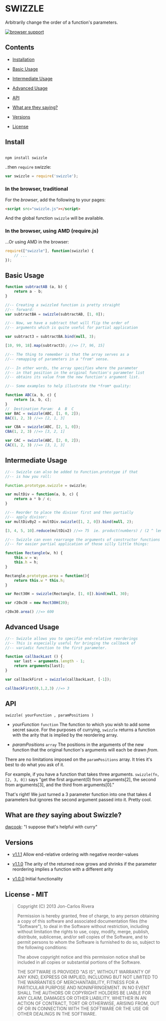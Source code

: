 # SWIZZLE

Arbitrarily change the order of a function's parameters.

[![browser support](https://ci.testling.com/imbcmdth/swizzle.png)](https://ci.testling.com/imbcmdth/swizzle)

## Contents

* [Installation](#install)

* [Basic Usage](#basic-usage)

* [Intermediate Usage](#intermediate-usage)

* [Advanced Usage](#advanced-usage)

* [API](#api)

* [What are they saying?](#what-are-they-saying-about-swizzle)

* [Versions](#versions)

* [License](#license---mit)

## Install
````bash

npm install swizzle
````

..then `require` swizzle:

````javascript
var swizzle = require('swizzle');
````

### In the browser, traditional

For the *browser*, add the following to your pages:

````html
<script src="swizzle.js"></script>
````

And the global function `swizzle` will be available.

### In the browser, using AMD (require.js)

...Or using AMD in the browser:

````javascript
require(["swizzle"], function(swizzle) {
	// ...
});
````

## Basic Usage

```javascript
function subtractAB (a, b) {
	return a - b;
}

//-- Creating a swizzled function is pretty straight
//-- forward:
var subtractBA = swizzle(subtractAB, [1, 0]);

//-- Now, we have a subtract that will flip the order of
//-- arguments which is quite useful for partial application

var subtract3 = subtractBA.bind(null, 3);

[10, 99, 18].map(subtract3); //=> [7, 96, 15]

//-- The thing to remember is that the array serves as a
//-- remapping of parameters in a "from" sense.

//-- In other words, the array specifies where the parameter
//-- in that position in the original function's parameter list
//-- obtains its value from the new function's argument list.

//-- Some examples to help illustrate the *from* quality:

function ABC(a, b, c) {
	return [a, b, c];
}
//  Destination Param:  A  B  C
var BAC = swizzle(ABC, [1, 0, 2]);
BAC(1, 2, 3) //=> [2, 1, 3]

var CBA = swizzle(ABC, [2, 1, 0]);
CBA(1, 2, 3) //=> [3, 2, 1]

var CAC = swizzle(ABC, [2, 0, 2]);
CAC(1, 2, 3) //=> [3, 1, 3]

```

## Intermediate Usage

```javascript
//-- Swizzle can also be added to Function.prototype if that
//-- is how you roll:

Function.prototype.swizzle = swizzle;

var multDiv = function(a, b, c) {
	return a * b / c;
}

//-- Reorder to place the divisor first and then partially 
//-- apply divisor:
var multDivBy2 = multDiv.swizzle([1, 2, 0]).bind(null, 2);

[3, 4, 5, 10].reduce(multDiv2) //=> 75  ie. product(numbers) / (2 ^ length - 1)

//-- Swizzle can even rearrange the arguments of constructor functions
//-- for easier partial application of those silly little things:

function Rectangle(w, h) {
	this.w = w;
	this.h = h;
}

Rectangle.prototype.area = function(){
	return this.w * this.h;
}

var Rect30H = swizzle(Rectangle, [1, 0]).bind(null, 30);

var r20x30 = new Rect30H(20);

r20x30.area() //=> 600
````

## Advanced Usage

```javascript
//-- Swizzle allows you to specifie end-relative reorderings
//-- This is especially useful for bringing the callback of 
//-- variadic function to the first parameter.

function callbackLast () {
	var last = arguments.length - 1;
	return arguments[last];
}

var callbackFirst = swizzle(callbackLast, [-1]);

callbackFirst(0,1,2,3) //=> 3

````

## API

`swizzle( yourFunction , paramPositions )`

* *yourFunction* `function` The function to which you wish to add some secret sauce. For the purposes of currying, `swizzle` returns a function with the arity that is implied by the reordering array.

* *paramPositions* `array` The positions in the arguments of the new function that the original function's arguments will each be drawn *from*.

There are no limitations imposed on the `paramPositions` array. It tries it's best to do what you ask of it.

For example, if you have a function that takes three arguments. `swizzle(fn, [2, 3, 0])` says "get the first argument(0) from arguments[2], the second from arguments[3], and the third from arguments[0]."

That's right! We just turned a 3 parameter function into one that takes 4 parameters but ignores the second argument passed into it. Pretty cool.

## What are *they* saying about Swizzle?

[dwcook](https://github.com/dwcook/): "I suppose that's helpful with curry"

## Versions

* [v1.1.1](https://github.com/imbcmdth/swizzle/archive/v1.1.1.zip) Allow end-relative ordering with negative reorder-values

* [v1.1.0](https://github.com/imbcmdth/swizzle/archive/v1.1.0.zip) The arity of the returned now grows and shrinks if the parameter reordering implies a function with a different arity

* [v1.0.0](https://github.com/imbcmdth/swizzle/archive/v1.0.0.zip) Initial functionality

## License - MIT

> Copyright (C) 2013 Jon-Carlos Rivera
> 
> Permission is hereby granted, free of charge, to any person obtaining a copy of this software and associated documentation files (the "Software"), to deal in the Software without restriction, including without limitation the rights to use, copy, modify, merge, publish, distribute, sublicense, and/or sell copies of the Software, and to permit persons to whom the Software is furnished to do so, subject to the following conditions:
>
> The above copyright notice and this permission notice shall be included in all copies or substantial portions of the Software.
>
> THE SOFTWARE IS PROVIDED "AS IS", WITHOUT WARRANTY OF ANY KIND, EXPRESS OR IMPLIED, INCLUDING BUT NOT LIMITED TO THE WARRANTIES OF MERCHANTABILITY, FITNESS FOR A PARTICULAR PURPOSE AND NONINFRINGEMENT. IN NO EVENT SHALL THE AUTHORS OR COPYRIGHT HOLDERS BE LIABLE FOR ANY CLAIM, DAMAGES OR OTHER LIABILITY, WHETHER IN AN ACTION OF CONTRACT, TORT OR OTHERWISE, ARISING FROM, OUT OF OR IN CONNECTION WITH THE SOFTWARE OR THE USE OR OTHER DEALINGS IN THE SOFTWARE.
